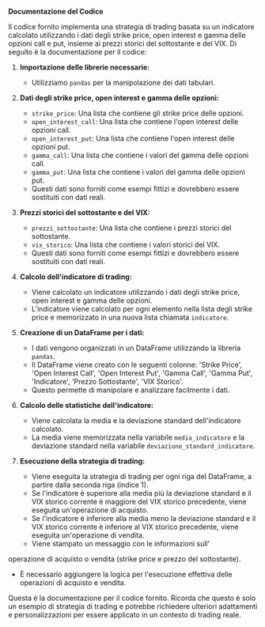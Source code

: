 **Documentazione del Codice**

Il codice fornito implementa una strategia di trading basata su un indicatore calcolato utilizzando i dati degli strike price, open interest e gamma delle opzioni call e put, insieme ai prezzi storici del sottostante e del VIX. Di seguito è la documentazione per il codice:

1. **Importazione delle librerie necessarie:**
   - Utilizziamo `pandas` per la manipolazione dei dati tabulari.

2. **Dati degli strike price, open interest e gamma delle opzioni:**
   - `strike_price`: Una lista che contiene gli strike price delle opzioni.
   - `open_interest_call`: Una lista che contiene l'open interest delle opzioni call.
   - `open_interest_put`: Una lista che contiene l'open interest delle opzioni put.
   - `gamma_call`: Una lista che contiene i valori del gamma delle opzioni call.
   - `gamma_put`: Una lista che contiene i valori del gamma delle opzioni put.
   - Questi dati sono forniti come esempi fittizi e dovrebbero essere sostituiti con dati reali.

3. **Prezzi storici del sottostante e del VIX:**
   - `prezzi_sottostante`: Una lista che contiene i prezzi storici del sottostante.
   - `vix_storico`: Una lista che contiene i valori storici del VIX.
   - Questi dati sono forniti come esempi fittizi e dovrebbero essere sostituiti con dati reali.

4. **Calcolo dell'indicatore di trading:**
   - Viene calcolato un indicatore utilizzando i dati degli strike price, open interest e gamma delle opzioni.
   - L'indicatore viene calcolato per ogni elemento nella lista degli strike price e memorizzato in una nuova lista chiamata `indicatore`.

5. **Creazione di un DataFrame per i dati:**
   - I dati vengono organizzati in un DataFrame utilizzando la libreria `pandas`.
   - Il DataFrame viene creato con le seguenti colonne: 'Strike Price', 'Open Interest Call', 'Open Interest Put', 'Gamma Call', 'Gamma Put', 'Indicatore', 'Prezzo Sottostante', 'VIX Storico'.
   - Questo permette di manipolare e analizzare facilmente i dati.

6. **Calcolo delle statistiche dell'indicatore:**
   - Viene calcolata la media e la deviazione standard dell'indicatore calcolato.
   - La media viene memorizzata nella variabile `media_indicatore` e la deviazione standard nella variabile `deviazione_standard_indicatore`.

7. **Esecuzione della strategia di trading:**
   - Viene eseguita la strategia di trading per ogni riga del DataFrame, a partire dalla seconda riga (indice 1).
   - Se l'indicatore è superiore alla media più la deviazione standard e il VIX storico corrente è maggiore del VIX storico precedente, viene eseguita un'operazione di acquisto.
   - Se l'indicatore è inferiore alla media meno la deviazione standard e il VIX storico corrente è inferiore al VIX storico precedente, viene eseguita un'operazione di vendita.
   - Viene stampato un messaggio con le informazioni sull'

operazione di acquisto o vendita (strike price e prezzo del sottostante).
   - È necessario aggiungere la logica per l'esecuzione effettiva delle operazioni di acquisto e vendita.

Questa è la documentazione per il codice fornito. Ricorda che questo è solo un esempio di strategia di trading e potrebbe richiedere ulteriori adattamenti e personalizzazioni per essere applicato in un contesto di trading reale.